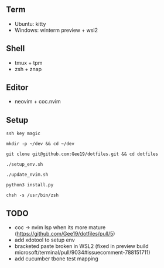 ## Term
- Ubuntu: kitty
- Windows: winterm preview + wsl2

## Shell
- tmux + tpm
- zsh + znap

## Editor
- neovim + coc.nvim

## Setup
`ssh key magic`

`mkdir -p ~/dev && cd ~/dev`

`git clone git@github.com:Gee19/dotfiles.git && cd dotfiles`

`./setup_env.sh`

`./update_nvim.sh`

`python3 install.py`

`chsh -s /usr/bin/zsh`

## TODO
- coc -> nvim lsp when its more mature (https://github.com/Gee19/dotfiles/pull/5)
- add xdotool to setup env
- bracketed paste broken in WSL2 (fixed in preview build microsoft/terminal/pull/9034#issuecomment-788151711)
- add cucumber tbone test mapping
